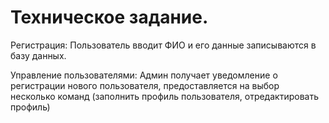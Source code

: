 # Техническое задание.

Регистрация:
Пользователь вводит ФИО и его данные записываются в базу данных.

Управление пользователями:
Админ получает уведомление о регистрации нового пользователя,
предоставляется на выбор несколько команд
(заполнить профиль пользователя, отредактировать профиль)


